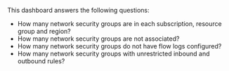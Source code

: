 This dashboard answers the following questions:

- How many network security groups are in each subscription, resource group and region?
- How many network security groups are not associated?
- How many network security groups do not have flow logs configured?
- How many network security groups with unrestricted inbound and outbound rules?
